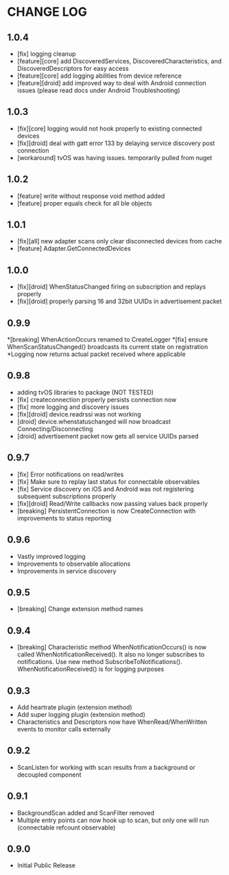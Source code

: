 # CHANGE LOG

## 1.0.4

* [fix] logging cleanup
* [feature][core] add DiscoveredServices, DiscoveredCharacteristics, and DiscoveredDescriptors for easy access
* [feature][core] add logging abilities from device reference
* [feature][droid] add improved way to deal with Android connection issues (please read docs under Android Troubleshooting)

## 1.0.3

* [fix][core] logging would not hook properly to existing connected devices
* [fix][droid] deal with gatt error 133 by delaying service discovery post connection
* [workaround] tvOS was having issues. temporarily pulled from nuget

## 1.0.2

* [feature] write without response void method added
* [feature] proper equals check for all ble objects

## 1.0.1

* [fix][all] new adapter scans only clear disconnected devices from cache
* [feature] Adapter.GetConnectedDevices

## 1.0.0

* [fix][droid] WhenStatusChanged firing on subscription and replays properly
* [fix][droid] properly parsing 16 and 32bit UUIDs in advertisement packet

## 0.9.9

*[breaking] WhenActionOccurs renamed to CreateLogger
*[fix] ensure WhenScanStatusChanged() broadcasts its current state on registration
*Logging now returns actual packet received where applicable

## 0.9.8

* adding tvOS libraries to package (NOT TESTED)
* [fix] createconnection properly persists connection now
* [fix] more logging and discovery issues
* [fix][droid] device.readrssi was not working
* [droid] device.whenstatuschanged will now broadcast Connecting/Disconnecting
* [droid] advertisement packet now gets all service UUIDs parsed

## 0.9.7

* [fix] Error notifications on read/writes
* [fix] Make sure to replay last status for connectable observables
* [fix] Service discovery on iOS and Android was not registering subsequent subscriptions properly
* [fix][droid] Read/Write callbacks now passing values back properly
* [breaking] PersistentConnection is now CreateConnection with improvements to status reporting

## 0.9.6

* Vastly improved logging
* Improvements to observable allocations
* Improvements in service discovery

## 0.9.5

* [breaking] Change extension method names

## 0.9.4

* [breaking] Characteristic method WhenNotificationOccurs() is now called WhenNotificationReceived().  It also no longer subscribes to notifications.  Use new method SubscribeToNotifications().  WhenNotificationReceived() is for logging purposes

## 0.9.3

* Add heartrate plugin (extension method)
* Add super logging plugin (extension method)
* Characteristics and Descriptors now have WhenRead/WhenWritten events to monitor calls externally

## 0.9.2

* ScanListen for working with scan results from a background or decoupled component

## 0.9.1

* BackgroundScan added and ScanFilter removed
* Multiple entry points can now hook up to scan, but only one will run (connectable refcount observable)

## 0.9.0

* Initial Public Release